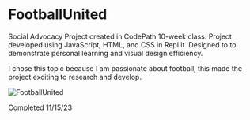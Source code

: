 # FootballUnited
Social Advocacy Project created in CodePath 10-week class. Project developed using JavaScript, HTML, and CSS in Repl.it. Designed to to demonstrate personal learning and visual design efficiency. 

I chose this topic because I am passionate about football, this made the project exciting to research and develop.

![FootballUnited](https://github.com/jonathanrochoa/FootballUnited/blob/main/FootballUnited.gif)

Completed 11/15/23

